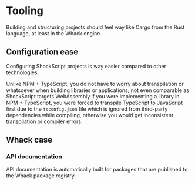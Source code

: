 # Tooling

Building and structuring projects should feel way like Cargo from the Rust language, at least in the Whack engine.

## Configuration ease

Configuring ShockScript projects is way easier compared to other technologies.

Unlike NPM + TypeScript, you do not have to worry about transpilation or whatsoever when building libraries or applications; not even comparable as ShockScript targets WebAssembly.If you were implementing a library in NPM + TypeScript, you were forced to transpile TypeScript to JavaScript first due to the `tsconfig.json` file which is ignored from third-party dependencies while compiling, otherwise you would get inconsistent transpilation or compiler errors.

## Whack case

### API documentation

API documentation is automatically built for packages that are published to the Whack package registry.